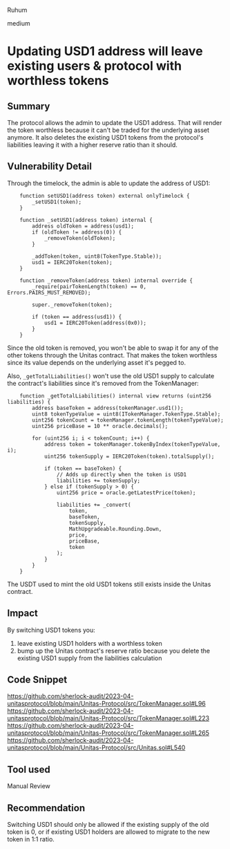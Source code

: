 Ruhum

medium

# Updating USD1 address will leave existing users & protocol with worthless tokens

## Summary
The protocol allows the admin to update the USD1 address. That will render the token worthless because it can't be traded for the underlying asset anymore. It also deletes the existing USD1 tokens from the protocol's liabilities leaving it with a higher reserve ratio than it should.

## Vulnerability Detail
Through the timelock, the admin is able to update the address of USD1:

```sol
    function setUSD1(address token) external onlyTimelock {
        _setUSD1(token);
    }

    function _setUSD1(address token) internal {
        address oldToken = address(usd1);
        if (oldToken != address(0)) {
            _removeToken(oldToken);
        }

        _addToken(token, uint8(TokenType.Stable));
        usd1 = IERC20Token(token);
    }

    function _removeToken(address token) internal override {
        _require(pairTokenLength(token) == 0, Errors.PAIRS_MUST_REMOVED);

        super._removeToken(token);

        if (token == address(usd1)) {
            usd1 = IERC20Token(address(0x0));
        }
    }
```

Since the old token is removed, you won't be able to swap it for any of the other tokens through the Unitas contract. That makes the token worthless since its value depends on the underlying asset it's pegged to.

Also, `_getTotalLiabilities()` won't use the old USD1 supply to calculate the contract's liabilities since it's removed from the TokenManager:

```sol
    function _getTotalLiabilities() internal view returns (uint256 liabilities) {
        address baseToken = address(tokenManager.usd1());
        uint8 tokenTypeValue = uint8(ITokenManager.TokenType.Stable);
        uint256 tokenCount = tokenManager.tokenLength(tokenTypeValue);
        uint256 priceBase = 10 ** oracle.decimals();

        for (uint256 i; i < tokenCount; i++) {
            address token = tokenManager.tokenByIndex(tokenTypeValue, i);
            uint256 tokenSupply = IERC20Token(token).totalSupply();

            if (token == baseToken) {
                // Adds up directly when the token is USD1
                liabilities += tokenSupply;
            } else if (tokenSupply > 0) {
                uint256 price = oracle.getLatestPrice(token);

                liabilities += _convert(
                    token,
                    baseToken,
                    tokenSupply,
                    MathUpgradeable.Rounding.Down,
                    price,
                    priceBase,
                    token
                );
            }
        }
    }
```

The USDT used to mint the old USD1 tokens still exists inside the Unitas contract.

## Impact
By switching USD1 tokens you:
1. leave existing USD1 holders with a worthless token
2. bump up the Unitas contract's reserve ratio because you delete the existing USD1 supply from the liabilities calculation

## Code Snippet
https://github.com/sherlock-audit/2023-04-unitasprotocol/blob/main/Unitas-Protocol/src/TokenManager.sol#L96
https://github.com/sherlock-audit/2023-04-unitasprotocol/blob/main/Unitas-Protocol/src/TokenManager.sol#L223
https://github.com/sherlock-audit/2023-04-unitasprotocol/blob/main/Unitas-Protocol/src/TokenManager.sol#L265
https://github.com/sherlock-audit/2023-04-unitasprotocol/blob/main/Unitas-Protocol/src/Unitas.sol#L540
## Tool used

Manual Review

## Recommendation
Switching USD1 should only be allowed if the existing supply of the old token is 0, or if existing USD1 holders are allowed to migrate to the new token in 1:1 ratio.
